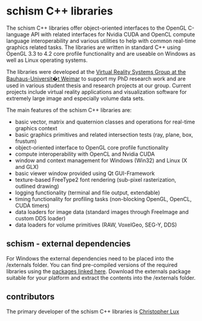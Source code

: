 schism C++ libraries
====================
The schism C++ libraries offer object-oriented interfaces to the OpenGL C-language API with related interfaces for Nvidia CUDA and OpenCL compute language interoperability and various utilities to help with common real-time graphics related tasks. The libraries are written in standard C++ using OpenGL 3.3 to 4.2 core profile functionality and are useable on Windows as well as Linux operating systems.

The libraries were developed at the [Virtual Reality Systems Group at the Bauhaus-Universit�t Weimar](http://www.uni-weimar.de/medien/vr) to support my PhD research work and are used in various student thesis and research projects at our group. Current projects include virtual reality applications and visualization software for extremely large image and especially volume data sets.

The main features of the schism C++ libraries are:

 * basic vector, matrix and quaternion classes and operations for real-time graphics context
 * basic graphics primitives and related intersection tests (ray, plane, box, frustum)
 * object-oriented interface to OpenGL core profile functionality
 * compute interoperability with OpenCL and Nvidia CUDA
 * window and context management for Windows (Win32) and Linux (X and GLX)
 * basic viewer window provided using Qt GUI-Framework
 * texture-based FreeType2 font rendering (sub-pixel rasterization, outlined drawing)
 * logging functionality (terminal and file output, extendable)
 * timing functionality for profiling tasks (non-blocking OpenGL, OpenCL, CUDA timers)
 * data loaders for image data (standard images through FreeImage and custom DDS loader)
 * data loaders for volume primitives (RAW, VoxelGeo, SEG-Y, DDS)

schism - external dependencies
------------------------------
For Windows the external dependencies need to be placed into the /externals folder. You can find pre-compiled versions of the required libraries using the [packages linked here](http://db.tt/8XSt6Rig "schism externals download"). Download the externals package suitable for your platform and extract the contents into the /externals folder.

contributors
------------
The primary developer of the schism C++ libraries is [Christopher Lux](http://github.com/chrislu)